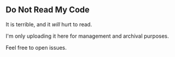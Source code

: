 ## Do Not Read My Code

It is terrible, and it _will_ hurt to read.

I'm only uploading it here for management and archival purposes.

Feel free to open issues.
